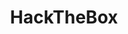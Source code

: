 ---
title: HackTheBox
layout: new_coll-category
permalink: /ctf/htb/
collection: ctf
taxonomy: htb
entries_layout: grid
---